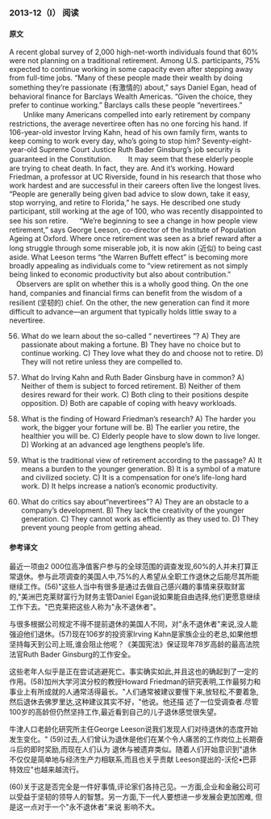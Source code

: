 ### 2013-12（Ⅰ） 阅读

#### 原文

A recent global survey of 2,000 high-net-worth individuals found that 60% were not planning on a traditional retirement. Among U.S. participants, 75% expected to continue working in some capacity even after stepping away from full-time jobs. “Many of these people made their wealth by doing something they’re passionate (有激情的) about,” says Daniel Egan, head of behavioral finance for Barclays Wealth Americas. “Given the choice, they prefer to continue working.” Barclays calls these people “nevertirees.”
　　Unlike many Americans compelled into early retirement by company restrictions, the average nevertiree often has no one forcing his hand. If 106-year-old investor Irving Kahn, head of his own family firm, wants to keep coming to work every day, who’s going to stop him? Seventy-eight-year-old Supreme Court Justice Ruth Bader Ginsburg’s job security is guaranteed in the Constitution.
　　It may seem that these elderly people are trying to cheat death. In fact, they are. And it’s working. Howard Friedman, a professor at UC Riverside, found in his research that those who work hardest and are successful in their careers often live the longest lives. “People are generally being given bad advice to slow down, take it easy, stop worrying, and retire to Florida,” he says. He described one study participant, still working at the age of 100, who was recently disappointed to see his son retire.
　 “We’re beginning to see a change in how people view retirement,” says George Leeson, co-director of the Institute of Population Ageing at Oxford. Where once retirement was seen as a brief reward after a long struggle through some miserable job, it is now akin (近似) to being cast aside. What Leeson terms “the Warren Buffett effect” is becoming more broadly appealing as individuals come to “view retirement as not simply being linked to economic productivity but also about contribution.”
　Observers are split on whether this is a wholly good thing. On the one hand, companies and financial firms can benefit from the wisdom of a resilient (坚韧的) chief. On the other, the new generation can find it more difficult to advance—an argument that typically holds little sway to a nevertiree.

56. What do we learn about the so-called “ nevertirees ”? 
A) They are passionate about making a fortune.
B) They have no choice but to continue working.
C) They love what they do and choose not to retire.
D) They will not retire unless they are compelled to.

57. What do Irving Kahn and Ruth Bader Ginsburg have in common? 
A) Neither of them is subject to forced retirement.
B) Neither of them desires reward for their work.
C) Both cling to their positions despite opposition.
D) Both are capable of coping with heavy workloads.

58. What is the finding of Howard Friedman’s research? 
A) The harder you work, the bigger your fortune will be.
B) The earlier you retire, the healthier you will be.
C) Elderly people have to slow down to live longer.
D) Working at an advanced age lengthens people’s life.

59. What is the traditional view of retirement according to the passage?
A) It means a burden to the younger generation.
B) It is a symbol of a mature and civilized society.
C) It is a compensation for one’s life-long hard work.
D) It helps increase a nation’s economic productivity.

60. What do critics say about“nevertirees”?
A) They are an obstacle to a company’s development.
B) They lack the creativity of the younger generation.
C) They cannot work as efficiently as they used to.
D) They prevent young people from getting ahead.



#### 参考译文

最近一项由2 000位高净值客户参与的全球范围的调查发现,60%的人并未打算正常退休。参与此项调查的美国人中,75%的人希望从全职工作退休之后能尽其所能继续工作。(56)"这些人当中有很多是通过去做自己感兴趣的事情来获取财富的,"美洲巴克莱财富行为财务主管Daniel Egan说如果能自由选择,他们更愿意继续工作下去。"巴克莱把这些人称为"永不退休者"。

与很多根据公司规定不得不提前退休的美国人不同，对"永不退休者"来说,没人能强迫他们退休。(57)现在106岁的投资家Irving Kahn是家族企业的老总,如果他想坚持每天到公司上班,谁会阻止他呢？《美国宪法》保证现年78岁高龄的最高法院法官Ruth Bader Ginsburg的工作安全。

这些老年人似乎是正在尝试逃避死亡。事实确实如此,并且这也的确起到了一定的作用。(58)加州大学河滨分校的教授Howard Friedman的研究表明,工作最努力和事业上有所成就的人通常活得最长。"人们通常被建议要慢下来,放轻松,不要着急,然后退休去佛罗里达,这种建议其实不好，"他说。他还描 述了一位受调查者.尽管100岁的高龄但仍然坚持工作,最近看到自己的儿子退休感觉很失望。

牛津人口老龄化研究所主任George Leeson说我们发现人们对待退休的态度开始发生变化。" (59)过去,人们曾认为退休是他们在某个令人痛苦的工作岗位上长期奋斗后的即时奖励,而现在人们认为 退休与被遗弃类似。随着人们开始意识到"退休不仅仅是简单地与经济生产力相联系,而且也关乎贡献 Leeson提出的-沃伦•巴菲特效应"也越来越流行。

(60)关于这是否完全是一件好事情,评论家们各持己见。一方面,企业和金融公司可以受益于坚韧的领导人的智慧。另一方面,下一代人要想进一步发展会更加困难, 但是这一点对于一个"永不退休者"来说 影响不大。